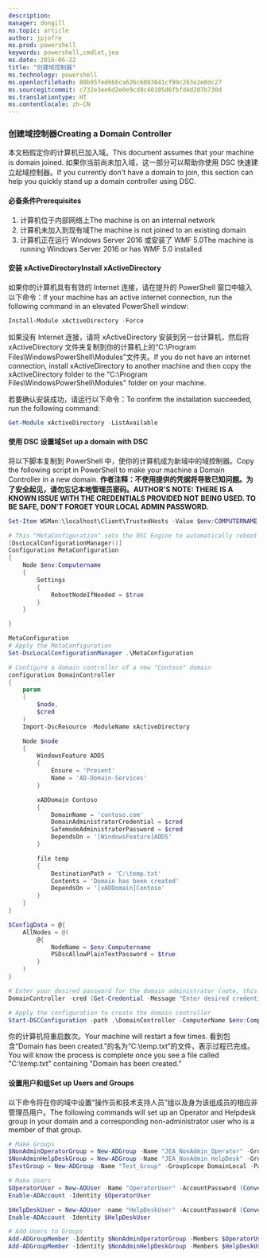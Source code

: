 ```yaml
---
description: 
manager: dongill
ms.topic: article
author: jpjofre
ms.prod: powershell
keywords: powershell,cmdlet,jea
ms.date: 2016-06-22
title: "创建域控制器"
ms.technology: powershell
ms.openlocfilehash: 80b957ed666ca626c6083041cf99c263e2e0dc27
ms.sourcegitcommit: c732e3ee6d2e0e9cd8c40105d6fbfd4d207b730d
ms.translationtype: HT
ms.contentlocale: zh-CN
---
```

### <a name="creating-a-domain-controller"></a><span data-ttu-id="72dce-103">创建域控制器</span><span class="sxs-lookup"><span data-stu-id="72dce-103">Creating a Domain Controller</span></span>

<span data-ttu-id="72dce-104">本文档假定你的计算机已加入域。</span><span class="sxs-lookup"><span data-stu-id="72dce-104">This document assumes that your machine is domain joined.</span></span>
<span data-ttu-id="72dce-105">如果你当前尚未加入域，这一部分可以帮助你使用 DSC 快速建立起域控制器。</span><span class="sxs-lookup"><span data-stu-id="72dce-105">If you currently don't have a domain to join, this section can help you quickly stand up a domain controller using DSC.</span></span>

#### <a name="prerequisites"></a><span data-ttu-id="72dce-106">必备条件</span><span class="sxs-lookup"><span data-stu-id="72dce-106">Prerequisites</span></span>

1.  <span data-ttu-id="72dce-107">计算机位于内部网络上</span><span class="sxs-lookup"><span data-stu-id="72dce-107">The machine is on an internal network</span></span>
2.  <span data-ttu-id="72dce-108">计算机未加入到现有域</span><span class="sxs-lookup"><span data-stu-id="72dce-108">The machine is not joined to an existing domain</span></span>
3.  <span data-ttu-id="72dce-109">计算机正在运行 Windows Server 2016 或安装了 WMF 5.0</span><span class="sxs-lookup"><span data-stu-id="72dce-109">The machine is running Windows Server 2016 or has WMF 5.0 installed</span></span>

#### <a name="install-xactivedirectory"></a><span data-ttu-id="72dce-110">安装 xActiveDirectory</span><span class="sxs-lookup"><span data-stu-id="72dce-110">Install xActiveDirectory</span></span>
<span data-ttu-id="72dce-111">如果你的计算机具有有效的 Internet 连接，请在提升的 PowerShell 窗口中输入以下命令：</span><span class="sxs-lookup"><span data-stu-id="72dce-111">If your machine has an active internet connection, run the following command in an elevated PowerShell window:</span></span>
```PowerShell
Install-Module xActiveDirectory -Force
```
<span data-ttu-id="72dce-112">如果没有 Internet 连接，请将 xActiveDirectory 安装到另一台计算机，然后将 xActiveDirectory 文件夹复制到你的计算机上的“C:\Program Files\WindowsPowerShell\Modules”文件夹。</span><span class="sxs-lookup"><span data-stu-id="72dce-112">If you do not have an internet connection, install xActiveDirectory to another machine and then copy the xActiveDirectory folder to the "C:\Program Files\WindowsPowerShell\Modules" folder on your machine.</span></span>

<span data-ttu-id="72dce-113">若要确认安装成功，请运行以下命令：</span><span class="sxs-lookup"><span data-stu-id="72dce-113">To confirm the installation succeeded, run the following command:</span></span>
```PowerShell
Get-Module xActiveDirectory -ListAvailable
```

#### <a name="set-up-a-domain-with-dsc"></a><span data-ttu-id="72dce-114">使用 DSC 设置域</span><span class="sxs-lookup"><span data-stu-id="72dce-114">Set up a domain with DSC</span></span>
<span data-ttu-id="72dce-115">将以下脚本复制到 PowerShell 中，使你的计算机成为新域中的域控制器。</span><span class="sxs-lookup"><span data-stu-id="72dce-115">Copy the following script in PowerShell to make your machine a Domain Controller in a new domain.</span></span>
<span data-ttu-id="72dce-116">**作者注释：不使用提供的凭据将导致已知问题。为了安全起见，请勿忘记本地管理员密码。**</span><span class="sxs-lookup"><span data-stu-id="72dce-116">**AUTHOR'S NOTE: THERE IS A KNOWN ISSUE WITH THE CREDENTIALS PROVIDED NOT BEING USED.  TO BE SAFE, DON'T FORGET YOUR LOCAL ADMIN PASSWORD.**</span></span>

```PowerShell
Set-Item WSMan:\localhost\Client\TrustedHosts -Value $env:COMPUTERNAME -Force

# This "MetaConfiguration" sets the DSC Engine to automatically reboot if required
[DscLocalConfigurationManager()]
Configuration MetaConfiguration
{
    Node $env:Computername
    {
        Settings
        {
            RebootNodeIfNeeded = $true
        }
    }

}

MetaConfiguration
# Apply the MetaConfiguration
Set-DscLocalConfigurationManager .\MetaConfiguration

# Configure a domain controller of a new "Contoso" domain
configuration DomainController
{
    param
    (
        $node,
        $cred
    )
    Import-DscResource -ModuleName xActiveDirectory

    Node $node
    {
        WindowsFeature ADDS
        {
            Ensure = 'Present'
            Name = 'AD-Domain-Services'
        }

        xADDomain Contoso
        {
            DomainName = 'contoso.com'
            DomainAdministratorCredential = $cred
            SafemodeAdministratorPassword = $cred
            DependsOn = '[WindowsFeature]ADDS'
        }

        file temp
        {
            DestinationPath = 'C:\temp.txt'
            Contents = 'Domain has been created'
            DependsOn = '[xADDomain]Contoso'
        }
    }
}

$ConfigData = @{
    AllNodes = @(
        @{
            NodeName = $env:Computername
            PSDscAllowPlainTextPassword = $true
        }
    )
}

# Enter your desired password for the domain administrator (note, this will be stored as plain text)
DomainController -cred (Get-Credential -Message "Enter desired credential for domain administrator") -node $env:Computername -configurationData $ConfigData

# Apply the configuration to create the domain controller
Start-DSCConfiguration -path .\DomainController -ComputerName $env:Computername -Wait -Force -Verbose
```
<span data-ttu-id="72dce-117">你的计算机将重启数次。</span><span class="sxs-lookup"><span data-stu-id="72dce-117">Your machine will restart a few times.</span></span>
<span data-ttu-id="72dce-118">看到包含“Domain has been created.”的名为“C:\temp.txt”的文件，表示过程已完成。</span><span class="sxs-lookup"><span data-stu-id="72dce-118">You will know the process is complete once you see a file called "C:\temp.txt" containing "Domain has been created."</span></span>

#### <a name="set-up-users-and-groups"></a><span data-ttu-id="72dce-119">设置用户和组</span><span class="sxs-lookup"><span data-stu-id="72dce-119">Set up Users and Groups</span></span>
<span data-ttu-id="72dce-120">以下命令将在你的域中设置“操作员和技术支持人员”组以及身为该组成员的相应非管理员用户。</span><span class="sxs-lookup"><span data-stu-id="72dce-120">The following commands will set up an Operator and Helpdesk group in your domain and a corresponding non-administrator user who is a member of that group.</span></span>
```PowerShell
# Make Groups
$NonAdminOperatorGroup = New-ADGroup -Name "JEA_NonAdmin_Operator" -GroupScope DomainLocal -PassThru
$NonAdminHelpDeskGroup = New-ADGroup -Name "JEA_NonAdmin_HelpDesk" -GroupScope DomainLocal -PassThru
$TestGroup = New-ADGroup -Name "Test_Group" -GroupScope DomainLocal -PassThru

# Make Users
$OperatorUser = New-ADUser -Name "OperatorUser" -AccountPassword (ConvertTo-SecureString 'pa$$w0rd' -AsPlainText -Force) -PassThru
Enable-ADAccount -Identity $OperatorUser

$HelpDeskUser = New-ADUser -name "HelpDeskUser" -AccountPassword (ConvertTo-SecureString 'pa$$w0rd' -AsPlainText -Force) -PassThru
Enable-ADAccount -Identity $HelpDeskUser

# Add Users to Groups
Add-ADGroupMember -Identity $NonAdminOperatorGroup -Members $OperatorUser
Add-ADGroupMember -Identity $NonAdminHelpDeskGroup -Members $HelpDeskUser
```

